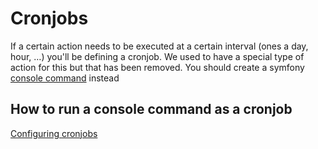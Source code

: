 # Cronjobs

If a certain action needs to be executed at a certain interval (ones a day, hour, …) you'll be defining a cronjob. We used to have a special type of action for this but that has been removed. You should create a symfony [console command](http://symfony.com/doc/current/components/console.html) instead

## How to run a console command as a cronjob

[Configuring cronjobs](../02.%20getting%20started/07.%20configuring_cronjobs.md)
